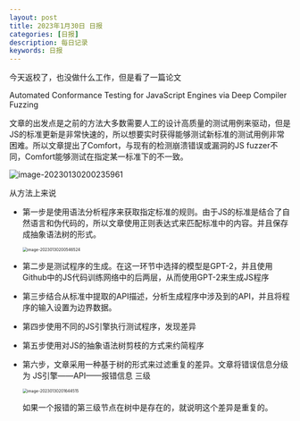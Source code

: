 ```yaml
---
layout: post
title: 2023年1月30日 日报
categories: [日报]
description: 每日记录
keywords: 日报
---
```






今天返校了，也没做什么工作，但是看了一篇论文

Automated Conformance Testing for JavaScript Engines via Deep Compiler Fuzzing

文章的出发点是之前的方法大多数需要人工的设计高质量的测试用例来驱动，但是JS的标准更新是非常快速的，所以想要实时获得能够测试新标准的测试用例非常困难。所以文章提出了Comfort，与现有的检测崩溃错误或漏洞的JS fuzzer不同，Comfort能够测试在指定某一标准下的不一致。

![image-20230130200235961](https://ningmo.oss-cn-beijing.aliyuncs.com/img/image-20230130200235961.png)

从方法上来说

* 第一步是使用语法分析程序来获取指定标准的规则。由于JS的标准是结合了自然语言和伪代码的，所以文章使用正则表达式来匹配标准中的内容。并且保存成抽象语法树的形式。

  <img src="https://ningmo.oss-cn-beijing.aliyuncs.com/img/image-20230130200546524.png" alt="image-20230130200546524" style="zoom:50%;" />

* 第二步是测试程序的生成。在这一环节中选择的模型是GPT-2，并且使用Github中的JS代码训练网络中的后两层，从而使用GPT-2来生成JS程序

* 第三步结合从标准中提取的API描述，分析生成程序中涉及到的API，并且将程序的输入设置为边界数据。

* 第四步使用不同的JS引擎执行测试程序，发现差异

* 第五步使用对JS的抽象语法树剪枝的方式来约简程序

* 第六步，文章采用一种基于树的形式来过滤重复的差异。文章将错误信息分级为 JS引擎——API——报错信息 三级

  <img src="https://ningmo.oss-cn-beijing.aliyuncs.com/img/image-20230130201644515.png" alt="image-20230130201644515" style="zoom:50%;" />

  如果一个报错的第三级节点在树中是存在的，就说明这个差异是重复的。
